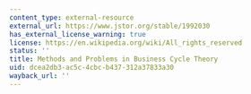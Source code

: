 ```yaml
---
content_type: external-resource
external_url: https://www.jstor.org/stable/1992030
has_external_license_warning: true
license: https://en.wikipedia.org/wiki/All_rights_reserved
status: ''
title: Methods and Problems in Business Cycle Theory
uid: dcea2db3-ac5c-4cbc-b437-312a37833a30
wayback_url: ''
---
```

